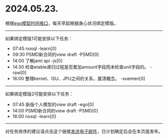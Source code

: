 # 2024.05.23.

根据[ego模型时间接口](https://gitee.com/hyg/blog/blob/master/timeflow.md)，每天早起根据身心状况绑定模版。

---
如果绑定模版1可能安排以下任务：

- 07:45	nosql -learn[0]
- 09:30	PSMD新合同的view draft -PSMD[0]
- 14:00	了解jami api -js[0]
- 14:30	检查etable递归过程是否累加amount字段而未检查unit字段的。 -raw[0]
- 16:00	整理kernel、ISU、JPU之间的关系，厘清概念。 -xuemen[0]

---
如果绑定模版2可能安排以下任务：

- 07:45	新版个人模型的view draft -ego[0]
- 14:00	PSMD新合同的view draft -PSMD[0]
- 16:00	nosql -learn[0]

---
对任务排序的建议请点击这个链接<a href="mailto:huangyg@mars22.com?subject=关于2024.05.23.任务排序的建议&body=date: 20240523%0D%0Afile: ../../blog/release/time/d.20240523.md%0D%0A---请勿修改邮件主题及以上内容---%0D%0A">发送电子邮件</a>，日计划确定后会在本页面发布。
